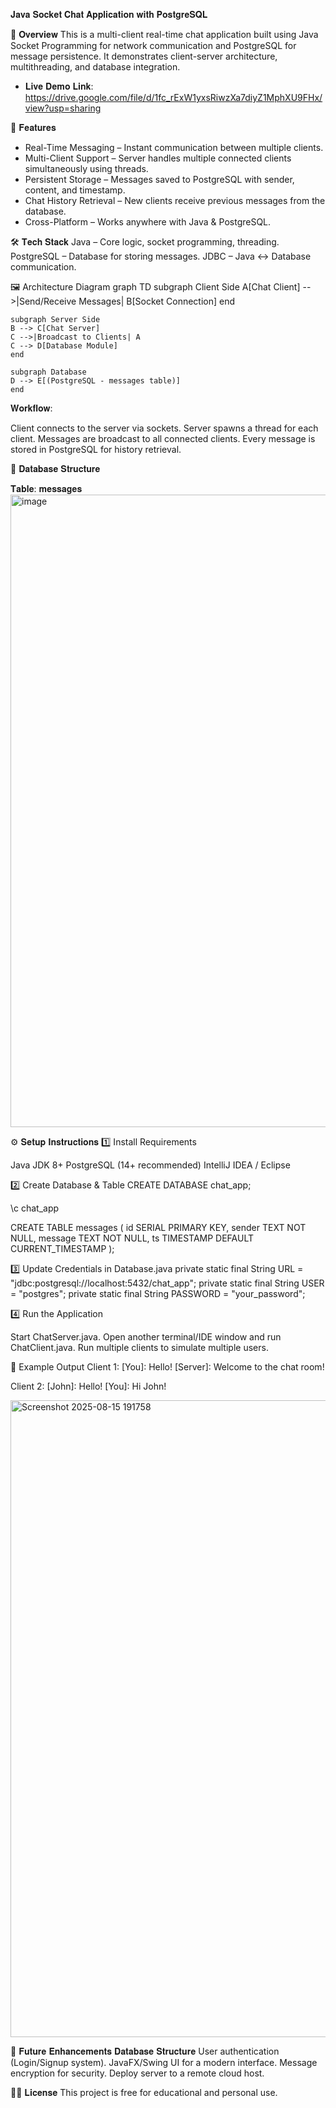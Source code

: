 𝐉𝐚𝐯𝐚 𝐒𝐨𝐜𝐤𝐞𝐭 𝐂𝐡𝐚𝐭 𝐀𝐩𝐩𝐥𝐢𝐜𝐚𝐭𝐢𝐨𝐧 𝐰𝐢𝐭𝐡 𝐏𝐨𝐬𝐭𝐠𝐫𝐞𝐒𝐐𝐋

📌 𝐎𝐯𝐞𝐫𝐯𝐢𝐞𝐰
This is a multi-client real-time chat application built using Java Socket Programming for network communication and PostgreSQL for message persistence.
It demonstrates client-server architecture, multithreading, and database integration.

* 𝐋𝐢𝐯𝐞 𝐃𝐞𝐦𝐨 𝐋𝐢𝐧𝐤: https://drive.google.com/file/d/1fc_rExW1yxsRiwzXa7diyZ1MphXU9FHx/view?usp=sharing

🚀 𝐅𝐞𝐚𝐭𝐮𝐫𝐞𝐬
* Real-Time Messaging – Instant communication between multiple clients.
* Multi-Client Support – Server handles multiple connected clients simultaneously using threads.
* Persistent Storage – Messages saved to PostgreSQL with sender, content, and timestamp.
* Chat History Retrieval – New clients receive previous messages from the database.
* Cross-Platform – Works anywhere with Java & PostgreSQL.

🛠 𝐓𝐞𝐜𝐡 𝐒𝐭𝐚𝐜𝐤
Java – Core logic, socket programming, threading.
PostgreSQL – Database for storing messages.
JDBC – Java ↔ Database communication.

🖼 Architecture Diagram
graph TD
    subgraph Client Side
    A[Chat Client] -->|Send/Receive Messages| B[Socket Connection]
    end

    subgraph Server Side
    B --> C[Chat Server]
    C -->|Broadcast to Clients| A
    C --> D[Database Module]
    end

    subgraph Database
    D --> E[(PostgreSQL - messages table)]
    end


𝐖𝐨𝐫𝐤𝐟𝐥𝐨𝐰:

Client connects to the server via sockets.
Server spawns a thread for each client.
Messages are broadcast to all connected clients.
Every message is stored in PostgreSQL for history retrieval.

📂 𝐃𝐚𝐭𝐚𝐛𝐚𝐬𝐞 𝐒𝐭𝐫𝐮𝐜𝐭𝐮𝐫𝐞

𝐓𝐚𝐛𝐥𝐞: 𝐦𝐞𝐬𝐬𝐚𝐠𝐞𝐬
<img width="1916" height="1012" alt="image" src="https://github.com/user-attachments/assets/88797d89-f017-4041-a472-b3d0621f0668" />


⚙ 𝐒𝐞𝐭𝐮𝐩 𝐈𝐧𝐬𝐭𝐫𝐮𝐜𝐭𝐢𝐨𝐧𝐬
1️⃣ Install Requirements

Java JDK 8+
PostgreSQL (14+ recommended)
IntelliJ IDEA / Eclipse

2️⃣ Create Database & Table
CREATE DATABASE chat_app;

\c chat_app

CREATE TABLE messages (
    id SERIAL PRIMARY KEY,
    sender TEXT NOT NULL,
    message TEXT NOT NULL,
    ts TIMESTAMP DEFAULT CURRENT_TIMESTAMP
);

3️⃣ Update Credentials in Database.java
private static final String URL = "jdbc:postgresql://localhost:5432/chat_app";
private static final String USER = "postgres";
private static final String PASSWORD = "your_password";

4️⃣ Run the Application

Start ChatServer.java.
Open another terminal/IDE window and run ChatClient.java.
Run multiple clients to simulate multiple users.

📜 Example Output
Client 1:
[You]: Hello!
[Server]: Welcome to the chat room!


Client 2:
[John]: Hello!
[You]: Hi John!

<img width="1919" height="1019" alt="Screenshot 2025-08-15 191758" src="https://github.com/user-attachments/assets/d81ee742-b1b7-4ca7-ab4f-ed31e8bd20e4" />


📌 𝐅𝐮𝐭𝐮𝐫𝐞 𝐄𝐧𝐡𝐚𝐧𝐜𝐞𝐦𝐞𝐧𝐭𝐬 𝐃𝐚𝐭𝐚𝐛𝐚𝐬𝐞 𝐒𝐭𝐫𝐮𝐜𝐭𝐮𝐫𝐞
User authentication (Login/Signup system).
JavaFX/Swing UI for a modern interface.
Message encryption for security.
Deploy server to a remote cloud host.

📌📄 𝐋𝐢𝐜𝐞𝐧𝐬𝐞
This project is free for educational and personal use.
